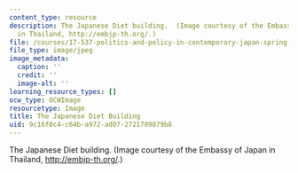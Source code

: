 ```yaml
---
content_type: resource
description: The Japanese Diet building.  (Image courtesy of the Embassy of Japan
  in Thailand, http://embjp-th.org/.)
file: /courses/17-537-politics-and-policy-in-contemporary-japan-spring-2009/9c16f0c4c64ba972ad072721789879b8_CHP_Diet.jpg
file_type: image/jpeg
image_metadata:
  caption: ''
  credit: ''
  image-alt: ''
learning_resource_types: []
ocw_type: OCWImage
resourcetype: Image
title: The Japanese Diet Building
uid: 9c16f0c4-c64b-a972-ad07-2721789879b8
---
```

The Japanese Diet building.  (Image courtesy of the Embassy of Japan in Thailand, http://embjp-th.org/.)

